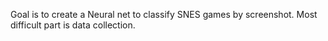 Goal is to create a Neural net to classify SNES games by screenshot.
Most difficult part is data collection.

